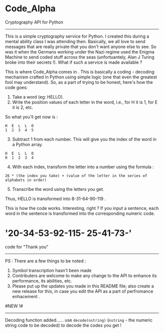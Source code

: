# Code_Alpha #
Cryptography API for Python
____________________________
This is a simple cryptography service for Python. I created this during a mental ability class I was attending then.
Basically, we all love to send messages that are really private that you don't want anyone else to see. So was it when the Germans working under the Nazi regime used the Enigma Machine to send coded stuff across the seas (unfortuantely, Alan J Turing broke into their secrets !). What if such a service is made available ?  

This is where Code_Alpha comes in . This is basically a coding - decoding mechanism crafted in Python using simple logic (one that even the greatest fool may understand). So, as a part of trying to be honest, here's how the code goes:

1) Take a word (eg: HELLO).
2) Write the position values of each letter in the word, i.e., for H it is 1, for E it is 2, etc.

 So what you'll get now is :
 ```
 H  E  L  L  O
 1  2  3  4  5
 ```
 3) Subtract 1 from each number. This will give you the index of the word in a Python array.
 ```
 H  E  L  L  O
 0  1  2  3  4
 ```
 4) With each index, transform the letter into a number using the formula :
 ``` 
 26 * (the index you take) + (value of the letter in the series of alphabets in order)
 ```
 5) Transcribe the word using the letters you get.
 
 Thus, HELLO is transformed into  8-31-64-90-119 . 
 
 This is how the code works. Interesting, right ?
 If you input a sentence, each word in the sentence is transformed into the corresponding numeric code.
 
 # '20-34-53-92-115- 25-41-73-' 
 code for "Thank you"
 ________________
 
 PS : There are a few things to be noted :
 1) Symbol transcription hasn't been made
 2) Contributers are welcome to make any change to the API to enhance its performance, its abilities, etc.
 3) Please put up the updates you made in this README file; also create a new release for this, in case you edit the API as a part of perfromance enhacement .
 
 #NEW !#
 _________
 
 Decoding function added...... use ```decode(nstring)``` (```nstring``` - the numeric string code to be decoded) to decode the codes you get ! 
